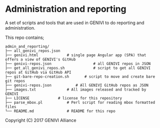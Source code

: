 # Administration and reporting
A set of scripts and tools that are used in GENIVI to do reporting and administration.

This repo contains;
```
admin_and_reporting/
├── all_genivi_repos.json
├── genivi.html				# single page Angular app (SPA) that offers a view of GENIVI's GitHub 
├── genivi-repos.json                   # all GENIVI repos in JSON
├── get_all_genivi_repos.sh             # script to get all GENIVI repos at GitHub via GitHub API 
├── git-bare-repo-creation.sh		# script to move and create bare git repos
├── genivi-repos.json			# All GENIVI GitHub repos as JSON
├── images.txt				# All images released and tracked by GENIVI
├── LICENSE				# license for this repository
├── parse_mbox.pl			# Perl script for reading mbox formatted files
└── README.md				# README for this repo

```

Copyright (C) 2017 GENIVI Alliance
